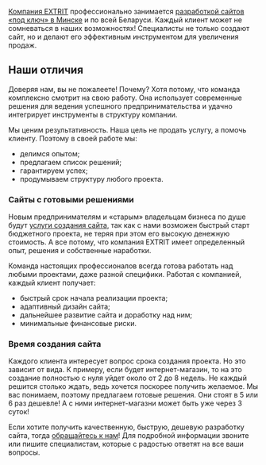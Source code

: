 <p><a href="https://extrit.by/">Компания EXTRIT</a> профессионально занимается <a href="https://extrit.by/sozdanie-saytov-skolko-stoit-i-zakazat/">разработкой сайтов &laquo;под ключ&raquo; в Минске</a> и по всей Беларуси. Каждый клиент может не сомневаться в наших возможностях! Специалисты не только создают сайт, но и делают его эффективным инструментом для увеличения продаж.</p>
<h2>Наши отличия</h2>
<p>Доверяя нам, вы не пожалеете! Почему? Хотя потому, что команда комплексно смотрит на свою работу. Она использует современные решения для ведения успешного предпринимательства и удачно интегрирует инструменты в структуру компании.</p>
<p>Мы ценим результативность. Наша цель не продать услугу, а помочь клиенту. Поэтому в своей работе мы:</p>
<ul>
<li>делимся опытом;</li>
<li>предлагаем список решений;</li>
<li>гарантируем успех;</li>
<li>продумываем структуру любого проекта.</li>
</ul>
<h3>Сайты с готовыми решениями</h3>
<p>Новым предпринимателям и &laquo;старым&raquo; владельцам бизнеса по душе будут <a href="https://extrit.by/sozdanie-saytov-skolko-stoit-i-zakazat/">услуги создания сайта</a>, так как с нами возможен быстрый старт бюджетного проекта, не теряя при этом его высокую денежную стоимость. А все потому, что компания EXTRIT имеет определенный опыт, решения и собственные наработки.</p>
<p>Команда настоящих профессионалов всегда готова работать над любыми проектами, даже разной специфики. Работая с компанией, каждый клиент получает:</p>
<ul>
<li>быстрый срок начала реализации проекта;</li>
<li>адаптивный дизайн сайта;</li>
<li>дальнейшее развитие сайта и доработку над ним;</li>
<li>минимальные финансовые риски.</li>
</ul>
<h3>Время создания сайта</h3>
<p>Каждого клиента интересует вопрос срока создания проекта. Но это зависит от вида. К примеру, если будет интернет-магазин, то на это создание полностью с нуля уйдет около от 2 до 8 недель. Не каждый решится столько ждать, ведь хочется поскорее получить желаемое. Мы вас понимаем, поэтому предлагаем готовые решения. Они стоят в 5 или 6 раз дешевле! А с ними интернет-магазни может быть уже через 3 суток!</p>
<p>Если хотите получить качественную, быструю, дешевую разработку сайта, тогда <a href="https://extrit.by/">обращайтесь к нам</a>! Для подробной информации звоните или пишите специалистам, которые с радостью ответят на все ваши вопросы.</p>
